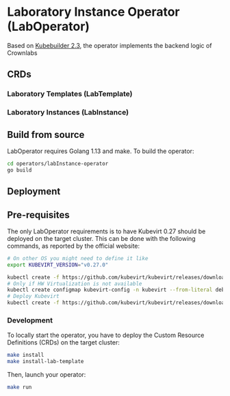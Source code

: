# Laboratory Instance Operator (LabOperator)

Based on [Kubebuilder 2.3](https://github.com/kubernetes-sigs/kubebuilder.git), the operator implements the backend logic of Crownlabs

## CRDs

### Laboratory Templates (LabTemplate)

### Laboratory Instances (LabInstance)

## Build from source

LabOperator requires Golang 1.13 and make. To build the operator:

```bash
cd operators/labInstance-operator
go build
```

## Deployment

## Pre-requisites

The only LabOperator requirements is to have Kubevirt 0.27 should be deployed on the target cluster.
This can be done with the following commands, as reported by the official website:

```bash
# On other OS you might need to define it like
export KUBEVIRT_VERSION="v0.27.0"

kubectl create -f https://github.com/kubevirt/kubevirt/releases/download/${KUBEVIRT_VERSION}/kubevirt-cr.yaml 
# Only if HW Virtualization is not available
kubectl create configmap kubevirt-config -n kubevirt --from-literal debug.useEmulation=true
# Deploy Kubevirt
kubectl create -f https://github.com/kubevirt/kubevirt/releases/download/${KUBEVIRT_VERSION}/kubevirt-cr.yaml
```

### Development

To locally start the operator, you have to deploy the Custom Resource Definitions (CRDs) on the target cluster:

```bash
make install
make install-lab-template
```

Then, launch your operator:

```bash
make run
```
